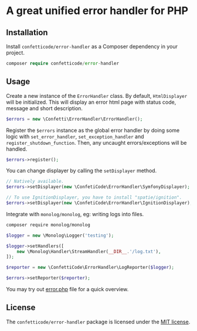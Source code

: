 # A great unified error handler for PHP

## Installation

Install `confetticode/error-handler` as a Composer dependency in your project.

```php
composer require confetticode/error-handler
```

## Usage

Create a new instance of the `ErrorHandler` class. By default, `HtmlDisplayer` will be initialized. This will display an error html page with status code, message and short description.

```php
$errors = new \Confetti\ErrorHandler\ErrorHandler();
```

Register the `$errors` instance as the global error handler by doing some logic with `set_error_handler`, `set_exception_handler` and `register_shutdown_function`. Then, any uncaught errors/exceptions will be handled.

```php
$errors->register();
```

You can change displayer by calling the `setDisplayer` method.

```php
// Natively available.
$errors->setDisplayer(new \ConfetiCode\ErrorHandler\SymfonyDisplayer);

// To use IgnitionDisplayer, you have to install "spatie/ignition".
$errors->setDisplayer(new \ConfetiCode\ErrorHandler\IgnitionDisplayer);
```

Integrate with `monolog/monolog`, eg: writing logs into files.

```bash
composer require monolog/monolog
```

```php
$logger = new \Monolog\Logger('testing');

$logger->setHandlers([
    new \Monolog\Handler\StreamHandler(__DIR__.'/log.txt'),
]);

$reporter = new \ConfettiCode\ErrorHandler\LogReporter($logger);

$errors->setReporter($reporter);
```

You may try out [error.php](./sample/error.php) file for a quick overview.

## License

The `confetticode/error-handler` package is licensed under the [MIT license](./LICENSE.md).
